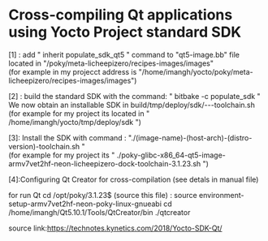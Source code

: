 # Cross-compiling Qt applications using Yocto Project standard SDK

[1] : add " inherit populate_sdk_qt5 " command to "qt5-image.bb" file located in "/poky/meta-licheepizero/recipes-images/images"    
(for example in my projecct address is "/home/imangh/yocto/poky/meta-licheepizero/recipes-images/images")

[2] : build the standard SDK with the command: " bitbake -c populate_sdk <image-name> "
We now obtain an installable SDK in build/tmp/deploy/sdk/<image-name>-<host-arch>-<distro-version>-toolchain.sh     
(for example for my project its located in " /home/imangh/yocto/tmp/deploy/sdk ")

[3]: Install the SDK with command : "./(image-name)-(host-arch)-(distro-version)-toolchain.sh "  
(for example for my project its " ./poky-glibc-x86_64-qt5-image-armv7vet2hf-neon-licheepizero-dock-toolchain-3.1.23.sh  ")

[4]:Configuring Qt Creator for cross-compilation
 (see detals in manual file)

for run Qt
  cd /opt/poky/3.1.23$ 
(source this file)  :  source environment-setup-armv7vet2hf-neon-poky-linux-gnueabi 
cd /home/imangh/Qt5.10.1/Tools/QtCreator/bin
./qtcreator

source link:https://technotes.kynetics.com/2018/Yocto-SDK-Qt/
